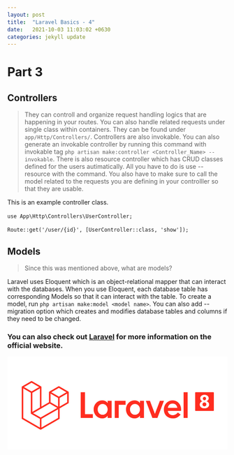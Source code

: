 ```yaml
---
layout: post
title:  "Laravel Basics - 4"
date:   2021-10-03 11:03:02 +0630
categories: jekyll update
---
```

# Part 3

## Controllers
> They can controll and organize request handling logics that are happening in your routes. You can also handle related requests under single class within containers. They can be found under `app/Http/Controllers/`. Controllers are also invokable. You can also generate an invokable controller by running this command with invokable tag `php artisan make:controller <Controller_Name> --invokable`. There is also resource controller which has CRUD classes defined for the users autimatically. All you have to do is use --resource with the command. You also have to make sure to call the model related to the requests you are defining in your controlller so that they are usable.

This is an example controller class.

` use App\Http\Controllers\UserController; `

`Route::get('/user/{id}', [UserController::class, 'show']);`

## Models
> Since this was mentioned above, what are models? 
> 
Laravel uses Eloquent which is an object-relational mapper that can interact with the databases. When you use Eloquent, each database table has corresponding Models so that it can interact with the table. To create a model, run `php artisan make:model <model name>`. You can also add --migration option which creates and modifies database tables and columns if they need to be changed. 



### You can also check out [Laravel][Laravel] for more information on the official website.
![Laravel](/assets/images/laravel-8.png "Laravel-8")

[Laravel]: https://laravel.com/docs/8.x/releases